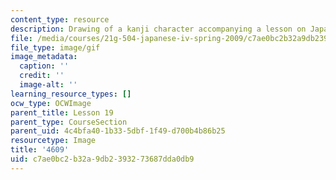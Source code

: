 ```yaml
---
content_type: resource
description: Drawing of a kanji character accompanying a lesson on Japanese.
file: /media/courses/21g-504-japanese-iv-spring-2009/c7ae0bc2b32a9db2393273687dda0db9_4609.gif
file_type: image/gif
image_metadata:
  caption: ''
  credit: ''
  image-alt: ''
learning_resource_types: []
ocw_type: OCWImage
parent_title: Lesson 19
parent_type: CourseSection
parent_uid: 4c4bfa40-1b33-5dbf-1f49-d700b4b86b25
resourcetype: Image
title: '4609'
uid: c7ae0bc2-b32a-9db2-3932-73687dda0db9
---
```

